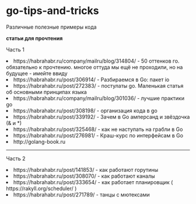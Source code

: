 # go-tips-and-tricks

Различные полезные примеры кода

<b>статьи для прочтения</b><p>
<p>Часть 1</p>
<li>https://habrahabr.ru/company/mailru/blog/314804/ - 50 оттенков го. обязательно к прочтению. многое оттуда мы ещё не проходили, но на будущее - имейте ввиду
<li>https://habrahabr.ru/post/306914/ - Разбираемся в Go: пакет io
<li>https://habrahabr.ru/post/272383/ - постулаты go. Маленькая статья об основными принципах языка
<li>https://habrahabr.ru/company/mailru/blog/301036/ - лучшие практики go
<li>https://habrahabr.ru/post/308198/ - организация кода в go
<li>https://habrahabr.ru/post/339192/ - Зачем в Go амперсанд и звёздочка (& и *)
<li>https://habrahabr.ru/post/325468/ - как не наступать на грабли в Go
<li>https://habrahabr.ru/post/276981/ - Краш-курс по интерфейсам в Go
<li>http://golang-book.ru
<hr noshade color="black">
<p>Часть 2</p>
<li>https://habrahabr.ru/post/141853/ - как работают горутины
<li>https://habrahabr.ru/post/308070/ - как работают каналы
<li>https://habrahabr.ru/post/333654/ - как работает планировщик ( https://rakyll.org/scheduler/ )
<li>https://habrahabr.ru/post/271789/ - танцы с мютексами
